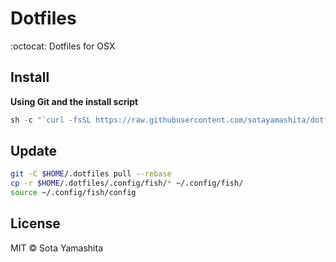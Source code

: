 # Dotfiles

:octocat: Dotfiles for OSX


## Install

**Using Git and the install script**

```javascript
sh -c "`curl -fsSL https://raw.githubusercontent.com/sotayamashita/dotfiles/master/bin/install.sh`"
```


## Update

```bash
git -C $HOME/.dotfiles pull --rebase
cp -r $HOME/.dotfiles/.config/fish/* ~/.config/fish/
source ~/.config/fish/config
```


## License

MIT © Sota Yamashita
